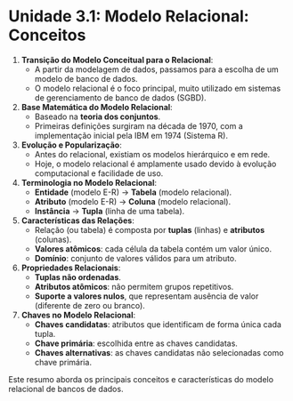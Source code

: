 # Unidade 3.1: Modelo Relacional: Conceitos

1. **Transição do Modelo Conceitual para o Relacional**:
    - A partir da modelagem de dados, passamos para a escolha de um modelo de banco de dados.
    - O modelo relacional é o foco principal, muito utilizado em sistemas de gerenciamento de banco de dados (SGBD).
2. **Base Matemática do Modelo Relacional**:
    - Baseado na **teoria dos conjuntos**.
    - Primeiras definições surgiram na década de 1970, com a implementação inicial pela IBM em 1974 (Sistema R).
3. **Evolução e Popularização**:
    - Antes do relacional, existiam os modelos hierárquico e em rede.
    - Hoje, o modelo relacional é amplamente usado devido à evolução computacional e facilidade de uso.
4. **Terminologia no Modelo Relacional**:
    - **Entidade** (modelo E-R) → **Tabela** (modelo relacional).
    - **Atributo** (modelo E-R) → **Coluna** (modelo relacional).
    - **Instância** → **Tupla** (linha de uma tabela).
5. **Características das Relações**:
    - Relação (ou tabela) é composta por **tuplas** (linhas) e **atributos** (colunas).
    - **Valores atômicos**: cada célula da tabela contém um valor único.
    - **Domínio**: conjunto de valores válidos para um atributo.
6. **Propriedades Relacionais**:
    - **Tuplas não ordenadas**.
    - **Atributos atômicos**: não permitem grupos repetitivos.
    - **Suporte a valores nulos**, que representam ausência de valor (diferente de zero ou branco).
7. **Chaves no Modelo Relacional**:
    - **Chaves candidatas**: atributos que identificam de forma única cada tupla.
    - **Chave primária**: escolhida entre as chaves candidatas.
    - **Chaves alternativas**: as chaves candidatas não selecionadas como chave primária.

Este resumo aborda os principais conceitos e características do modelo relacional de bancos de dados.